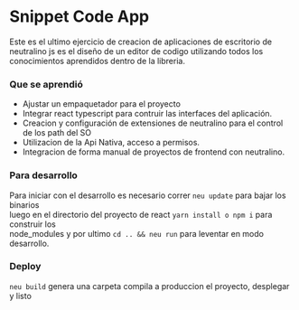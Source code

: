 # Snippet Code App

Este es el ultimo ejercicio de creacion de aplicaciones de escritorio de neutralino js
es el diseño de un editor de codigo utilizando todos los conocimientos aprendidos
dentro de la libreria. 

### Que se aprendió
- Ajustar un empaquetador para el proyecto
- Integrar react typescript para contruir las interfaces del aplicación.
- Creacion y configuración de extensiones de neutralino para el control de los path del SO
- Utilizacion de la Api Nativa, acceso a permisos.
- Integracion de forma manual de proyectos de frontend con neutralino.

### Para desarrollo
Para iniciar con el desarrollo es necesario correr `neu update` para bajar los binarios<br />
luego en el directorio del proyecto de react `yarn install o npm i` para construir los <br />
node_modules y por ultimo `cd .. && neu run` para leventar en modo desarrollo.

### Deploy 
`neu build` genera una carpeta compila a produccion el proyecto, desplegar y listo
